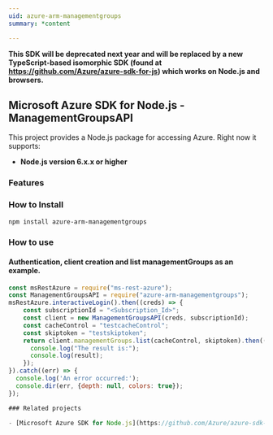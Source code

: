 ```yaml
---
uid: azure-arm-managementgroups
summary: *content

---
```

**This SDK will be deprecated next year and will be replaced by a new TypeScript-based isomorphic SDK (found at https://github.com/Azure/azure-sdk-for-js) which works on Node.js and browsers.**
## Microsoft Azure SDK for Node.js - ManagementGroupsAPI
This project provides a Node.js package for accessing Azure. Right now it supports:
- **Node.js version 6.x.x or higher**

### Features


### How to Install

```bash
npm install azure-arm-managementgroups
```

### How to use

#### Authentication, client creation and list managementGroups as an example.

```javascript
const msRestAzure = require("ms-rest-azure");
const ManagementGroupsAPI = require("azure-arm-managementgroups");
msRestAzure.interactiveLogin().then((creds) => {
    const subscriptionId = "<Subscription_Id>";
    const client = new ManagementGroupsAPI(creds, subscriptionId);
    const cacheControl = "testcacheControl";
    const skiptoken = "testskiptoken";
    return client.managementGroups.list(cacheControl, skiptoken).then((result) => {
      console.log("The result is:");
      console.log(result);
    });
}).catch((err) => {
  console.log('An error occurred:');
  console.dir(err, {depth: null, colors: true});
});

### Related projects

- [Microsoft Azure SDK for Node.js](https://github.com/Azure/azure-sdk-for-node)
